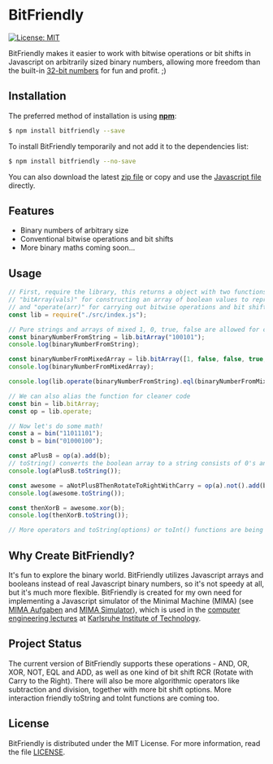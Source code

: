 # BitFriendly

[![License: MIT](https://img.shields.io/badge/License-MIT-yellow.svg)](https://opensource.org/licenses/MIT)

BitFriendly makes it easier to work with bitwise operations or bit shifts in Javascript on arbitrarily
sized binary numbers, allowing more freedom than the built-in
[32-bit numbers](https://developer.mozilla.org/de/docs/Web/JavaScript/Reference/Operators/Bitwise_Operatoren)
for fun and profit. ;)

## Installation

The preferred method of installation is using [**npm**](https://github.com/npm/npm):

```bash
$ npm install bitfriendly --save
```

To install BitFriendly temporarily and not add it to the dependencies list:

```bash
$ npm install bitfriendly --no-save
```

You can also download the latest [zip file](https://github.com/hexrcs/BitFriendly/archive/master.zip)
or copy and use the [Javascript file](https://github.com/hexrcs/BitFriendly/raw/master/src/index.js) directly.

## Features

  * Binary numbers of arbitrary size
  * Conventional bitwise operations and bit shifts
  * More binary maths coming soon...
  
## Usage

```js
// First, require the library, this returns a object with two functions -
// "bitArray(vals)" for constructing an array of boolean values to represent our binary number...
// and "operate(arr)" for carrying out bitwise operations and bit shifts
const lib = require("./src/index.js");

// Pure strings and arrays of mixed 1, 0, true, false are allowed for constructor
const binaryNumberFromString = lib.bitArray("100101");
console.log(binaryNumberFromString);

const binaryNumberFromMixedArray = lib.bitArray([1, false, false, true, "0", 1]);
console.log(binaryNumberFromMixedArray);

console.log(lib.operate(binaryNumberFromString).eql(binaryNumberFromMixedArray).toString());

// We can also alias the function for cleaner code
const bin = lib.bitArray;
const op = lib.operate;

// Now let's do some math!
const a = bin("11011101");
const b = bin("01000100");

const aPlusB = op(a).add(b);
// toString() converts the boolean array to a string consists of 0's and 1's
console.log(aPlusB.toString());

const awesome = aNotPlusBThenRotateToRightWithCarry = op(a).not().add(b).rcr();
console.log(awesome.toString());

const thenXorB = awesome.xor(b);
console.log(thenXorB.toString());

// More operators and toString(options) or toInt() functions are being added! ;)
```
  
## Why Create BitFriendly?

It's fun to explore the binary world. BitFriendly utilizes Javascript arrays and booleans instead
of real Javascript binary numbers, so it's not speedy at all, but it's much more flexible.
BitFriendly is created for my own need for implementing a Javascript simulator of the Minimal
Machine (MIMA) (see [MIMA Aufgaben](http://ti.ira.uka.de/Visualisierungen/Mima/mima-aufgaben.pdf)
and [MIMA Simulator](http://ti.ira.uka.de/Visualisierungen/Mima/)), which is used in the [computer
engineering lectures](http://ti.itec.uka.de/) at [Karlsruhe Institute of Technology](http://www.kit.edu/).

## Project Status

The current version of BitFriendly supports these operations - AND, OR, XOR, NOT, EQL and ADD, as
well as one kind of bit shift RCR (Rotate with Carry to the Right). There will also be more
algorithmic operators like subtraction and division, together with more bit shift options. More
interaction friendly toString and toInt functions are coming too.

## License

BitFriendly is distributed under the MIT License. For more information, read the file [LICENSE](LICENSE).
